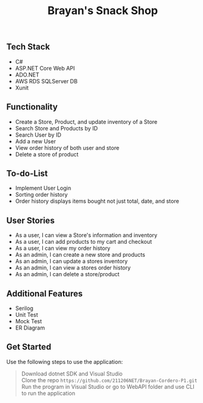 <h1 align="center"> Brayan's Snack Shop </h1><br>

## Tech Stack
* C#
* ASP.NET Core Web API
* ADO.NET
* AWS RDS SQLServer DB
* Xunit

## Functionality
* Create a Store, Product, and update inventory of a Store
* Search Store and Products by ID
* Search User by ID
* Add a new User
* View order history of both user and store
* Delete a store of product 

## To-do-List
* Implement User Login 
* Sorting order history
* Order history displays items bought not just total, date, and store 

## User Stories
* As a user, I can view a Store's information and inventory
* As a user, I can add products to my cart and checkout 
* As a user, I can view my order history
* As an admin, I can create a new store and products
* As an admin, I can update a stores inventory
* As an admin, I can view a stores order history 
* As an admin, I can delete a store/product 

## Additional Features
* Serilog
* Unit Test
* Mock Test
* ER Diagram

## Get Started
Use the following steps to use the application:
> Download dotnet SDK and Visual Studio <br>
> Clone the repo `https://github.com/211206NET/Brayan-Cordero-P1.git` <br>
> Run the program in Visual Studio or go to WebAPI folder and use CLI to run the application <br>


